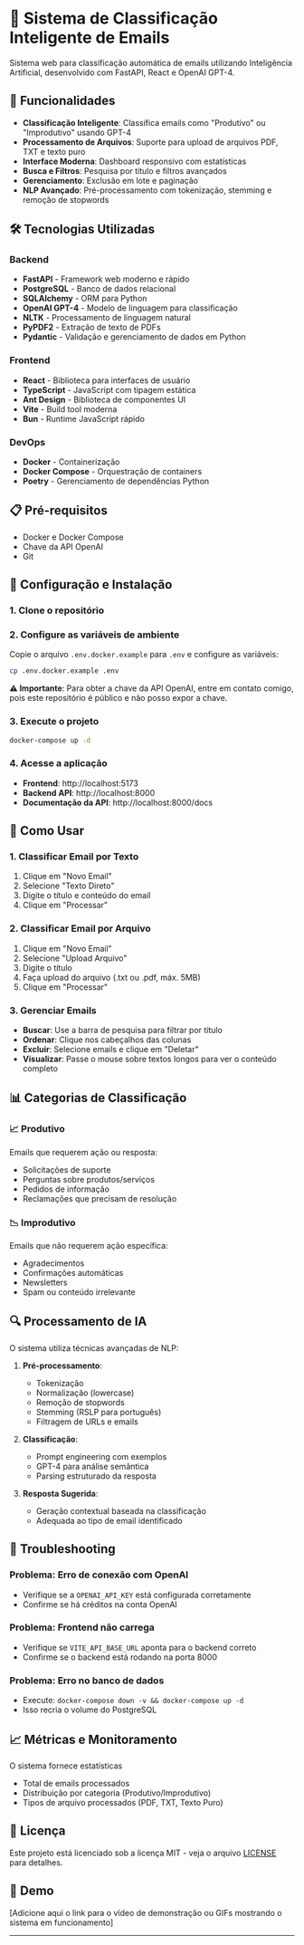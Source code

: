 # 📧 Sistema de Classificação Inteligente de Emails

Sistema web para classificação automática de emails utilizando Inteligência Artificial, desenvolvido com FastAPI, React e OpenAI GPT-4.

## 🚀 Funcionalidades

- **Classificação Inteligente**: Classifica emails como "Produtivo" ou "Improdutivo" usando GPT-4
- **Processamento de Arquivos**: Suporte para upload de arquivos PDF, TXT e texto puro
- **Interface Moderna**: Dashboard responsivo com estatísticas
- **Busca e Filtros**: Pesquisa por título e filtros avançados
- **Gerenciamento**: Exclusão em lote e paginação
- **NLP Avançado**: Pré-processamento com tokenização, stemming e remoção de stopwords

## 🛠 Tecnologias Utilizadas

### Backend
- **FastAPI** - Framework web moderno e rápido
- **PostgreSQL** - Banco de dados relacional
- **SQLAlchemy** - ORM para Python
- **OpenAI GPT-4** - Modelo de linguagem para classificação
- **NLTK** - Processamento de linguagem natural
- **PyPDF2** - Extração de texto de PDFs
- **Pydantic** - Validação e gerenciamento de dados em Python

### Frontend
- **React** - Biblioteca para interfaces de usuário
- **TypeScript** - JavaScript com tipagem estática
- **Ant Design** - Biblioteca de componentes UI
- **Vite** - Build tool moderna
- **Bun** - Runtime JavaScript rápido

### DevOps
- **Docker** - Containerização
- **Docker Compose** - Orquestração de containers
- **Poetry** - Gerenciamento de dependências Python

## 📋 Pré-requisitos

- Docker e Docker Compose
- Chave da API OpenAI
- Git

## 🔧 Configuração e Instalação

### 1. Clone o repositório

### 2. Configure as variáveis de ambiente
Copie o arquivo `.env.docker.example` para `.env` e configure as variáveis:

```bash
cp .env.docker.example .env
```

**⚠️ Importante**: Para obter a chave da API OpenAI, entre em contato comigo, pois este repositório é público e não posso expor a chave.

### 3. Execute o projeto
```bash
docker-compose up -d
```

### 4. Acesse a aplicação
- **Frontend**: http://localhost:5173
- **Backend API**: http://localhost:8000
- **Documentação da API**: http://localhost:8000/docs

## 🎯 Como Usar

### 1. Classificar Email por Texto
1. Clique em "Novo Email"
2. Selecione "Texto Direto"
3. Digite o título e conteúdo do email
4. Clique em "Processar"

### 2. Classificar Email por Arquivo
1. Clique em "Novo Email"
2. Selecione "Upload Arquivo"
3. Digite o título
4. Faça upload do arquivo (.txt ou .pdf, máx. 5MB)
5. Clique em "Processar"

### 3. Gerenciar Emails
- **Buscar**: Use a barra de pesquisa para filtrar por título
- **Ordenar**: Clique nos cabeçalhos das colunas
- **Excluir**: Selecione emails e clique em "Deletar"
- **Visualizar**: Passe o mouse sobre textos longos para ver o conteúdo completo

## 📊 Categorias de Classificação

### 📈 Produtivo
Emails que requerem ação ou resposta:
- Solicitações de suporte
- Perguntas sobre produtos/serviços
- Pedidos de informação
- Reclamações que precisam de resolução

### 📉 Improdutivo  
Emails que não requerem ação específica:
- Agradecimentos
- Confirmações automáticas
- Newsletters
- Spam ou conteúdo irrelevante

## 🔍 Processamento de IA

O sistema utiliza técnicas avançadas de NLP:

1. **Pré-processamento**:
   - Tokenização
   - Normalização (lowercase)
   - Remoção de stopwords
   - Stemming (RSLP para português)
   - Filtragem de URLs e emails

2. **Classificação**:
   - Prompt engineering com exemplos
   - GPT-4 para análise semântica
   - Parsing estruturado da resposta

3. **Resposta Sugerida**:
   - Geração contextual baseada na classificação
   - Adequada ao tipo de email identificado

## 🚨 Troubleshooting

### Problema: Erro de conexão com OpenAI
- Verifique se a `OPENAI_API_KEY` está configurada corretamente
- Confirme se há créditos na conta OpenAI

### Problema: Frontend não carrega
- Verifique se `VITE_API_BASE_URL` aponta para o backend correto
- Confirme se o backend está rodando na porta 8000

### Problema: Erro no banco de dados
- Execute: `docker-compose down -v && docker-compose up -d`
- Isso recria o volume do PostgreSQL

## 📈 Métricas e Monitoramento

O sistema fornece estatísticas
- Total de emails processados
- Distribuição por categoria (Produtivo/Improdutivo)
- Tipos de arquivo processados (PDF, TXT, Texto Puro)

## 📄 Licença

Este projeto está licenciado sob a licença MIT - veja o arquivo [LICENSE](LICENSE) para detalhes.

## 🎥 Demo

[Adicione aqui o link para o vídeo de demonstração ou GIFs mostrando o sistema em funcionamento]

---